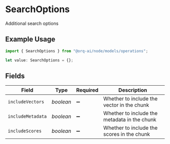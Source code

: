 # SearchOptions

Additional search options

## Example Usage

```typescript
import { SearchOptions } from "@orq-ai/node/models/operations";

let value: SearchOptions = {};
```

## Fields

| Field                                        | Type                                         | Required                                     | Description                                  |
| -------------------------------------------- | -------------------------------------------- | -------------------------------------------- | -------------------------------------------- |
| `includeVectors`                             | *boolean*                                    | :heavy_minus_sign:                           | Whether to include the vector in the chunk   |
| `includeMetadata`                            | *boolean*                                    | :heavy_minus_sign:                           | Whether to include the metadata in the chunk |
| `includeScores`                              | *boolean*                                    | :heavy_minus_sign:                           | Whether to include the scores in the chunk   |